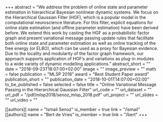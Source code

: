 +++
abstract = "We address the problem of online state and parameter estimation in hierarchical Bayesian nonlinear dynamic systems. We focus on the Hierarchical Gaussian Filter (HGF), which is a popular model in the computational neuroscience literature. For this filter, explicit equations for online state estimation (and offline parameter estimation) have been derived before. We extend this work by casting the HGF as a probabilistic factor graph and present variational message passing update rules that facilitate both online state and parameter estimation as well as online tracking of the free energy (or ELBO), which can be used as a proxy for Bayesian evidence. Due to the locality and modularity of the factor graph framework, our approach supports application of HGF’s and variations as plug-in modules to a wide variety of dynamic modelling applications."
abstract_short = ""
date = "2018-09-23T18:07:00+02:00"
image = ""
image_preview = ""
math = false
publication = "MLSP 2018"
award = "Best Student Paper award"
publication_short = ""
publication_date = "2018-10-01T14:07:00+02:00"
to_be_published = false
selected = false
title = "Online Variational Message Passing in the Hierarchical Gaussian Filter"
url_code = ""
url_dataset = ""
url_pdf = "/pdf/mlsp2018/senoz_mlsp_2018.pdf"
url_project = ""
url_slides = ""
url_video = ""

[[authors]]
    name = "Ismail Senoz"
    is_member = true
    link = "/ismail"
[[authors]]
    name = "Bert de Vries"
    is_member = true
    link = "/bert"
+++
